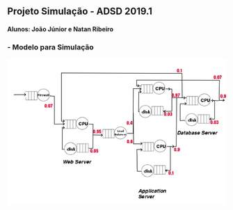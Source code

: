 ## Projeto Simulação - ADSD 2019.1
#### Alunos: João Júnior e Natan Ribeiro 
### - Modelo para Simulação
![image](/modelo.png)
